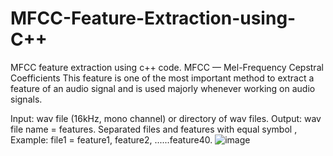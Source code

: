 # MFCC-Feature-Extraction-using-C++

MFCC feature extraction using c++ code.
MFCC — Mel-Frequency Cepstral Coefficients
This feature is one of the most important method to extract a feature of an audio signal and is used majorly whenever working on audio signals.

Input: wav file (16kHz, mono channel) or directory of wav files.
Output: wav file name = features. Separated files and features with equal symbol , Example: file1 = feature1, feature2, ......feature40.
![image](https://user-images.githubusercontent.com/46157647/130319301-086a15dd-0c80-4cb2-b395-301142ee1250.png)


